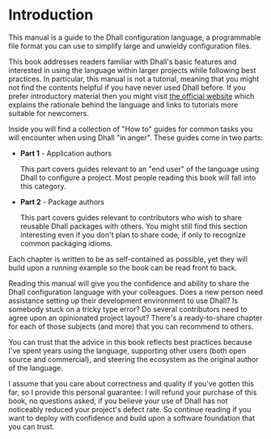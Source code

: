 # Introduction

This manual is a guide to the Dhall configuration language, a programmable file format you can use to simplify large and unwieldy configuration files.

This book addresses readers familiar with Dhall's basic features and interested in using the language within larger projects while following best practices.  In particular, this manual is not a tutorial, meaning that you might not find the contents helpful if you have never used Dhall before.  If you prefer introductory material then you might visit [the official website](http://dhall-lang.org/) which explains the rationale behind the language and links to tutorials more suitable for newcomers.

Inside you will find a collection of "How to" guides for common tasks you will encounter when using Dhall "in anger".  These guides come in two parts:

* **Part 1** - Application authors

  This part covers guides relevant to an "end user" of the language using Dhall to configure a project.  Most people reading this book will fall into this category.

* **Part 2** - Package authors

  This part covers guides relevant to contributors who wish to share reusable Dhall packages with others.  You might still find this section interesting even if you don't plan to share code, if only to recognize common packaging idioms.

Each chapter is written to be as self-contained as possible, yet they will build upon a running example so the book can be read front to back.

Reading this manual will give you the confidence and ability to share the Dhall configuration language with your colleagues.  Does a new person need assistance setting up their development environment to use Dhall?  Is somebody stuck on a tricky type error?  Do several contributors need to agree upon an opinionated project layout?  There's a ready-to-share chapter for each of those subjects (and more) that you can recommend to others.

You can trust that the advice in this book reflects best practices because I've spent years using the language, supporting other users (both open source and commercial), and steering the ecosystem as the original author of the language.

I assume that you care about correctness and quality if you've gotten this far, so I provide this personal guarantee: I will refund your purchase of this book, no questions asked, if you believe your use of Dhall has not noticeably reduced your project's defect rate.  So continue reading if you want to deploy with confidence and build upon a software foundation that you can trust.
